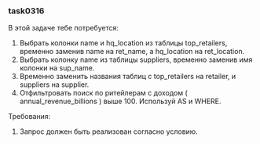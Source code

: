 
### task0316

В этой задаче тебе потребуется:
1. Выбрать колонки name и hq_location из таблицы top_retailers, временно заменив name на ret_name, а hq_location на ret_location.
2. Выбрать колонку name из таблицы suppliers, временно заменив имя колонки на sup_name.
3. Временно заменить названия таблиц с top_retailers на retailer, и suppliers на supplier.
4. Отфильтровать поиск по ритейлерам с доходом ( annual_revenue_billions ) выше 100.
Используй AS и WHERE.


Требования:
1.	Запрос должен быть реализован согласно условию.


